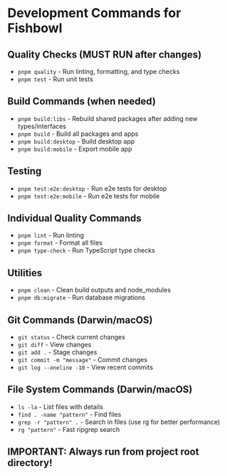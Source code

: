 # Development Commands for Fishbowl

## Quality Checks (MUST RUN after changes)

- `pnpm quality` - Run linting, formatting, and type checks
- `pnpm test` - Run unit tests

## Build Commands (when needed)

- `pnpm build:libs` - Rebuild shared packages after adding new types/interfaces
- `pnpm build` - Build all packages and apps
- `pnpm build:desktop` - Build desktop app
- `pnpm build:mobile` - Export mobile app

## Testing

- `pnpm test:e2e:desktop` - Run e2e tests for desktop
- `pnpm test:e2e:mobile` - Run e2e tests for mobile

## Individual Quality Commands

- `pnpm lint` - Run linting
- `pnpm format` - Format all files
- `pnpm type-check` - Run TypeScript type checks

## Utilities

- `pnpm clean` - Clean build outputs and node_modules
- `pnpm db:migrate` - Run database migrations

## Git Commands (Darwin/macOS)

- `git status` - Check current changes
- `git diff` - View changes
- `git add .` - Stage changes
- `git commit -m "message"` - Commit changes
- `git log --oneline -10` - View recent commits

## File System Commands (Darwin/macOS)

- `ls -la` - List files with details
- `find . -name "pattern"` - Find files
- `grep -r "pattern" .` - Search in files (use rg for better performance)
- `rg "pattern"` - Fast ripgrep search

## IMPORTANT: Always run from project root directory!
